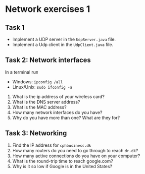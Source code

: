 # Network exercises 1

## Task 1
* Implement a UDP server in the ``UdpServer.java`` file.
* Implement a Udp client in the ``UdpClient.java`` file.

## Task 2: Network interfaces
In a terminal run
* Windows: ``ipconfig /all``
* Linux/Unix: ``sudo ifconfig -a``

1. What is the ip address of your wireless card?
2. What is the DNS server address?
3. What is the MAC address?
4. How many network interfaces do you have?
5. Why do you have more than one? What are they for?

## Task 3: Networking
1. Find the IP address for ``cphbusiness.dk``
2. How many routers do you need to go through to reach ``dr.dk``?
3. How many active connections do you have on your computer?
4. What is the round-trip time to reach google.com?
5. Why is it so low if Google is in the United States?